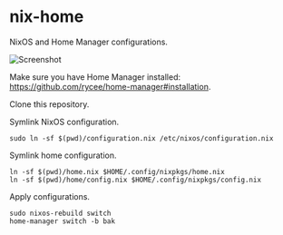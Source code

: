 # nix-home

NixOS and Home Manager configurations.

![Screenshot](https://github.com/lobre/nix-config/raw/master/screenshot.png)

Make sure you have Home Manager installed: https://github.com/rycee/home-manager#installation.

Clone this repository.

Symlink NixOS configuration.

    sudo ln -sf $(pwd)/configuration.nix /etc/nixos/configuration.nix

Symlink home configuration.

    ln -sf $(pwd)/home.nix $HOME/.config/nixpkgs/home.nix
    ln -sf $(pwd)/home/config.nix $HOME/.config/nixpkgs/config.nix

Apply configurations.

    sudo nixos-rebuild switch
    home-manager switch -b bak

